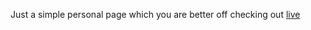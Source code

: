 Just a simple personal page which you are better off checking out [live][livelink]

[livelink]: http://thisisntliveyet
